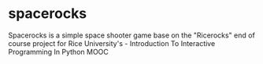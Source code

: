 # spacerocks
Spacerocks is a simple space shooter game base on the "Ricerocks" end of course project for Rice University's - Introduction To Interactive Programming In Python MOOC
